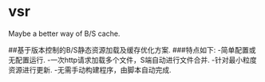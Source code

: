 # vsr
Maybe a better way of B/S cache.

##基于版本控制的B/S静态资源加载及缓存优化方案.
###特点如下:
-简单配置或无配置运行.
-一次http请求加载多个文件，S端自动进行文件合并.
-针对最小粒度资源进行更新.
-无需手动构建程序，由脚本自动完成.
